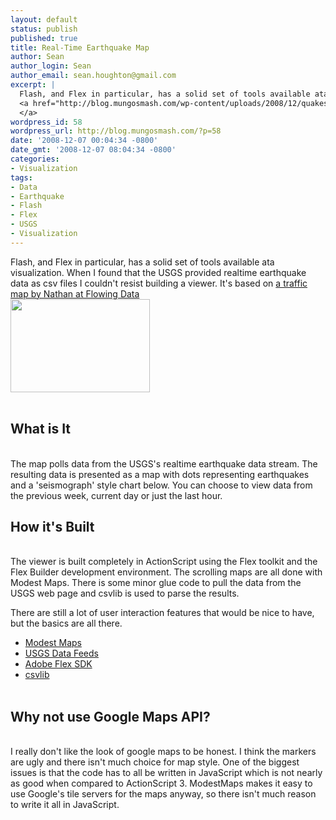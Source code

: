 ```yaml
---
layout: default
status: publish
published: true
title: Real-Time Earthquake Map
author: Sean
author_login: Sean
author_email: sean.houghton@gmail.com
excerpt: |
  Flash, and Flex in particular, has a solid set of tools available ata visualization.  When I found that the USGS provided realtime earthquake data as csv files I couldn't resist building a viewer.  It's based on <a href="http://flowingdata.com/2008/09/03/how-to-create-a-real-time-web-traffic-map-for-your-site/">a traffic map by Nathan at Flowing Data</a>
  <a href="http://blog.mungosmash.com/wp-content/uploads/2008/12/quakes.swf"><img class="size-full wp-image-64" title="Quakes" src="http://blog.mungosmash.com/wp-content/uploads/2008/12/quakes.png" alt="" width="223" height="149" />
  </a>
wordpress_id: 58
wordpress_url: http://blog.mungosmash.com/?p=58
date: '2008-12-07 00:04:34 -0800'
date_gmt: '2008-12-07 08:04:34 -0800'
categories:
- Visualization
tags:
- Data
- Earthquake
- Flash
- Flex
- USGS
- Visualization
---
```

<p>Flash, and Flex in particular, has a solid set of tools available ata visualization.  When I found that the USGS provided realtime earthquake data as csv files I couldn't resist building a viewer.  It's based on <a href="http://flowingdata.com/2008/09/03/how-to-create-a-real-time-web-traffic-map-for-your-site/">a traffic map by Nathan at Flowing Data</a><br />
<a href="http://blog.mungosmash.com/wp-content/uploads/2008/12/quakes.swf"><img class="size-full wp-image-64" title="Quakes" src="http://blog.mungosmash.com/wp-content/uploads/2008/12/quakes.png" alt="" width="223" height="149" /><br />
</a><br />
<a id="more"></a><a id="more-58"></a></p>
<h2>What is It</h2><br />
The map polls data from the USGS's realtime earthquake data stream. The resulting data is presented as a map with dots representing earthquakes and a 'seismograph' style chart below.  You can choose to view data from the previous week, current day or just the last hour.</p>
<h2>How it's Built</h2><br />
The viewer is built completely in ActionScript using the Flex toolkit and the Flex Builder development environment.  The scrolling maps are all done with Modest Maps.  There is some minor glue code to pull the data from the USGS web page and csvlib is used to parse the results.</p>
<p>There are still a lot of user interaction features that would be nice to have, but the basics are all there.</p>
<ul>
<li><a href="http://modestmaps.com/">Modest Maps</a></li>
<li><a href="http://earthquake.usgs.gov/eqcenter/catalogs/">USGS Data Feeds</a></li>
<li><a href="http://www.adobe.com/products/flex/">Adobe Flex SDK</a></li>
<li><a href="http://code.google.com/p/csvlib/">csvlib</a></li><br />
</ul></p>
<h2>Why not use Google Maps API?</h2><br />
I really don't like the look of google maps to be honest.  I think the markers are ugly and there isn't much choice for map style.  One of the biggest issues is that the code has to all be written in JavaScript which is not nearly as good when compared to ActionScript 3.  ModestMaps makes it easy to use Google's tile servers for the maps anyway, so there isn't much reason to write it all in JavaScript.</p>
